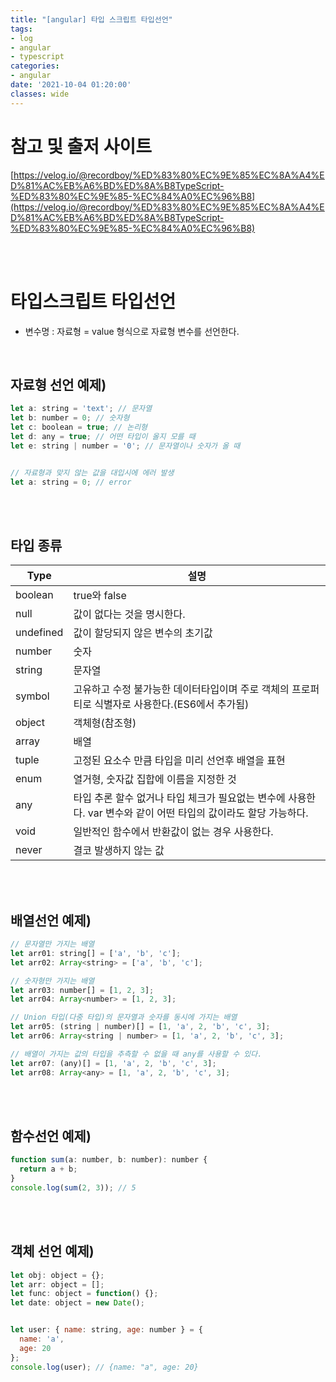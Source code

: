 ```yaml
---
title: "[angular] 타입 스크립트 타입선언"
tags:
- log
- angular
- typescript
categories:
- angular
date: '2021-10-04 01:20:00'
classes: wide
---
```


# 참고 및 출저 사이트
[https://velog.io/@recordboy/%ED%83%80%EC%9E%85%EC%8A%A4%ED%81%AC%EB%A6%BD%ED%8A%B8TypeScript-%ED%83%80%EC%9E%85-%EC%84%A0%EC%96%B8](https://velog.io/@recordboy/%ED%83%80%EC%9E%85%EC%8A%A4%ED%81%AC%EB%A6%BD%ED%8A%B8TypeScript-%ED%83%80%EC%9E%85-%EC%84%A0%EC%96%B8)

<br/>
<br/>

# 타입스크립트 타입선언
- 변수명 : 자료형 = value 형식으로 자료형 변수를 선언한다.  

<br/>

## 자료형 선언 예제)

```javascript
let a: string = 'text'; // 문자열
let b: number = 0; // 숫자형
let c: boolean = true; // 논리형
let d: any = true; // 어떤 타입이 올지 모를 때
let e: string | number = '0'; // 문자열이나 숫자가 올 때


// 자료형과 맞지 않는 값을 대입시에 에러 발생
let a: string = 0; // error
```

<br/>
<br/>

## 타입 종류

|Type|설명|
|----|----|
|boolean|true와 false|
|null|값이 없다는 것을 명시한다.|
|undefined|값이 할당되지 않은 변수의 초기값|
|number|숫자|
|string|문자열|
|symbol|고유하고 수정 불가능한 데이터타입이며 주로 객체의 프로퍼티로 식별자로 사용한다.(ES6에서 추가됨)|
|object|객체형(참조형)|
|array|배열|
|tuple|고정된 요소수 만큼 타입을 미리 선언후 배열을 표현|
|enum|열거형, 숫자값 집합에 이름을 지정한 것|
|any|타입 추론 할수 없거나 타입 체크가 필요없는 변수에 사용한다. var 변수와 같이 어떤 타입의 값이라도 할당 가능하다.|
|void|일반적인 함수에서 반환값이 없는 경우 사용한다.|
|never|결코 발생하지 않는 값|

<br/>
<br/>

## 배열선언 예제)
```javascript
// 문자열만 가지는 배열
let arr01: string[] = ['a', 'b', 'c'];
let arr02: Array<string> = ['a', 'b', 'c'];

// 숫자형만 가지는 배열
let arr03: number[] = [1, 2, 3];
let arr04: Array<number> = [1, 2, 3];

// Union 타입(다중 타입)의 문자열과 숫자를 동시에 가지는 배열
let arr05: (string | number)[] = [1, 'a', 2, 'b', 'c', 3];
let arr06: Array<string | number> = [1, 'a', 2, 'b', 'c', 3];

// 배열이 가지는 값의 타입을 추측할 수 없을 때 any를 사용할 수 있다.
let arr07: (any)[] = [1, 'a', 2, 'b', 'c', 3];
let arr08: Array<any> = [1, 'a', 2, 'b', 'c', 3];
```

<br/>
<br/>

## 함수선언 예제)
```javascript
function sum(a: number, b: number): number {
  return a + b;
}
console.log(sum(2, 3)); // 5
```

<br/>
<br/>

## 객체 선언 예제)
```javascript
let obj: object = {};
let arr: object = [];
let func: object = function() {};
let date: object = new Date();


let user: { name: string, age: number } = {
  name: 'a',
  age: 20
};
console.log(user); // {name: "a", age: 20}

```

